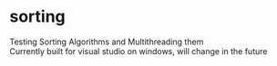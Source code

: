 # sorting
Testing Sorting Algorithms and Multithreading them  \
Currently built for visual studio on windows, will change in the future